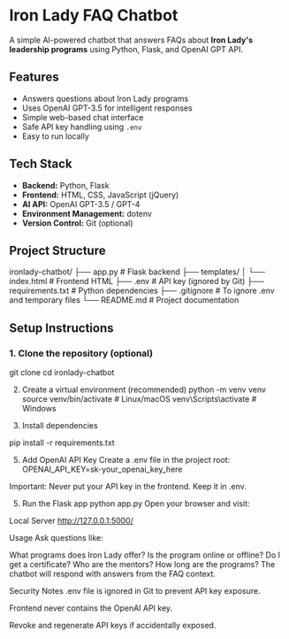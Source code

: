 # Iron Lady FAQ Chatbot

A simple AI-powered chatbot that answers FAQs about **Iron Lady's leadership programs** using Python, Flask, and OpenAI GPT API.  

## Features

- Answers questions about Iron Lady programs
- Uses OpenAI GPT-3.5 for intelligent responses
- Simple web-based chat interface
- Safe API key handling using `.env`
- Easy to run locally

## Tech Stack

- **Backend:** Python, Flask
- **Frontend:** HTML, CSS, JavaScript (jQuery)
- **AI API:** OpenAI GPT-3.5 / GPT-4
- **Environment Management:** dotenv
- **Version Control:** Git (optional)

## Project Structure

ironlady-chatbot/
├── app.py # Flask backend
├── templates/
│ └── index.html # Frontend HTML
├── .env # API key (ignored by Git)
├── requirements.txt # Python dependencies
├── .gitignore # To ignore .env and temporary files
└── README.md # Project documentation

## Setup Instructions

### 1. Clone the repository (optional)
git clone <your-repo-url>
cd ironlady-chatbot

2. Create a virtual environment (recommended)
python -m venv venv
source venv/bin/activate   # Linux/macOS
venv\Scripts\activate      # Windows

4. Install dependencies

pip install -r requirements.txt

5. Add OpenAI API Key
Create a .env file in the project root:
OPENAI_API_KEY=sk-your_openai_key_here

Important: Never put your API key in the frontend. Keep it in .env.

5. Run the Flask app
python app.py
Open your browser and visit:

Local  Server 
http://127.0.0.1:5000/

Usage
Ask questions like:

What programs does Iron Lady offer?
Is the program online or offline?
Do I get a certificate?
Who are the mentors?
How long are the programs?
The chatbot will respond with answers from the FAQ context.

Security Notes
.env file is ignored in Git to prevent API key exposure.

Frontend never contains the OpenAI API key.

Revoke and regenerate API keys if accidentally exposed.
